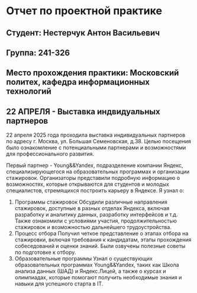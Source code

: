 # Отчет по проектной практике
## Студент: Нестерчук Антон Васильевич
## Группа: 241-326
## Место прохождения практики: Московский политех, кафедра информационных технологий

## 22 АПРЕЛЯ - Выставка индвидуальных партнеров
22 апреля 2025 года проходила выставка индивидуальных партнеров по адресу г. Москва, ул. Большая Семеновская, д.38. Целью посещения было ознакомление с потенциальными партнерами и возможностями для профессионального развития.

Первый партнер - Young&&Yandex, подразделение компании Яндекс, специализирующегося на образовательных программах и организации стажировок. Организаторы представили подробную информацию о возможностях, которые открываются для студентов и молодых специалистов, стремящихся построить карьеру в Яндексе. Я узнал о:
1. Программы стажировок
   Обсудили различные направления стажировок, доступные в разных отделах Яндекса, включая разработку и аналитику данных, разработку интерфейсов и т.д. Также ознакомили с условиями участия, продолжительностью стажировок и возможностью дальнейшего трудоустройства.
2. Процесс отбора
   Получил четкое представление о этапах отбора на стажировки, включая требования к кандидатам, этапы прохождения собеседований и оценки знаний. Были озвучены полезные советы по подготовке к отбору.
3. Образовательные программы
   Узнал о существующих образовательных программах Young&&Yandex, таких как Школа анализа данных (ШАД) и Яндекс.Лицей, а также о курсах и олимпиадах, которые помогают получить необходимые знания и навыки для успешного старта в IT.
